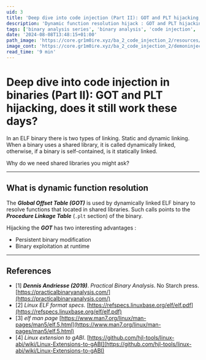 ```yaml
---
uid: 3
title: 'Deep dive into code injection (Part II): GOT and PLT hijacking, does it still work these days?'
description: 'Dynamic function resolution hijack : GOT and PLT hijacking, does it still works?'
tags: ['binary analysis series', 'binary analysis', 'code injection', 'elf']
date: '2024-08-08T13:48:15+01:00'
path_image: 'https://core.gr1m0ire.xyz/ba_2_code_injection_2/resources/'
image_cont: 'https://core.gr1m0ire.xyz/ba_2_code_injection_2/demoninjector.webp'
read_time: '9 min'
---
```


# Deep dive into code injection in binaries (Part II): GOT and PLT hijacking, does it still work these days?

In an ELF binary there is two types of linking. Static and dynamic linking. When a binary uses a shared library, it is called dynamically linked, otherwise, if a binary is self-contained, is it statically linked. 

Why do we need shared libraries you might ask? 

---

## What is dynamic function resolution 
The ***Global Offset Table (GOT)*** is used by dynamically linked ELF binary to resolve functions that located in shared libraries. Such calls points to the ***Procedure Linkage Table*** (`.plt` section) of the binary. 

Hijacking the ***GOT*** has two interesting advantages : 
- Persistent binary modification
- Binary exploitation at runtime 






---
## References 

- [1] ***Dennis Andriesse (2019)***. *Practical Binary Analysis*. No Starch press. [https://practicalbinaryanalysis.com/](https://practicalbinaryanalysis.com/)
- [2] *Linux ELF format specs.* [https://refspecs.linuxbase.org/elf/elf.pdf](https://refspecs.linuxbase.org/elf/elf.pdf)
- [3] *elf man page* [https://www.man7.org/linux/man-pages/man5/elf.5.html](https://www.man7.org/linux/man-pages/man5/elf.5.html)
- [4] *Linux extension to gABI*. [https://github.com/hjl-tools/linux-abi/wiki/Linux-Extensions-to-gABI](https://github.com/hjl-tools/linux-abi/wiki/Linux-Extensions-to-gABI)